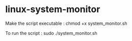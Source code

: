 # linux-system-monitor

Make the script executable :
chmod +x system_monitor.sh

To run the script :
sudo ./system_monitor.sh
